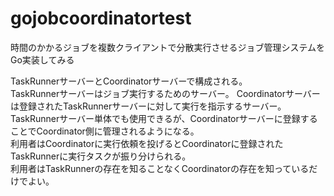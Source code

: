 # gojobcoordinatortest
時間のかかるジョブを複数クライアントで分散実行させるジョブ管理システムをGo実装してみる

TaskRunnerサーバーとCoordinatorサーバーで構成される。  
TaskRunnerサーバーはジョブ実行するためのサーバー。 
Coordinatorサーバーは登録されたTaskRunnerサーバーに対して実行を指示するサーバー。  
TaskRunnerサーバー単体でも使用できるが、Coordinatorサーバーに登録することでCoordinator側に管理されるようになる。  
利用者はCoordinatorに実行依頼を投げるとCoordinatorに登録されたTaskRunnerに実行タスクが振り分けられる。  
利用者はTaskRunnerの存在を知ることなくCoordinatorの存在を知っているだけでよい。

